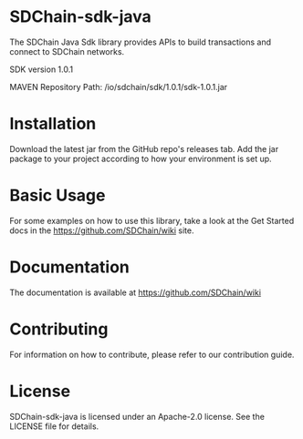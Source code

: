 # SDChain-sdk-java

The SDChain Java Sdk library provides APIs to build transactions and connect to SDChain networks.

SDK version 1.0.1

MAVEN Repository Path: /io/sdchain/sdk/1.0.1/sdk-1.0.1.jar

# Installation

Download the latest jar from the GitHub repo's releases tab. Add the jar package to your project according to how your environment is set up.

# Basic Usage

For some examples on how to use this library, take a look at the Get Started docs in the https://github.com/SDChain/wiki site.

# Documentation

The documentation is available at https://github.com/SDChain/wiki

# Contributing

For information on how to contribute, please refer to our contribution guide.

# License

SDChain-sdk-java is licensed under an Apache-2.0 license. See the LICENSE file for details.
